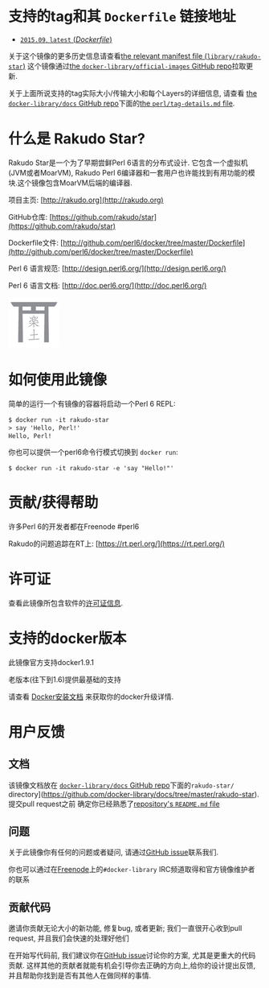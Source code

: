 # 支持的tag和其 `Dockerfile` 链接地址

-	[`2015.09`, `latest` (*Dockerfile*)](https://github.com/perl6/docker/blob/a04fb8ba173f1079b307a2db4b6de124a5b425ae/Dockerfile)

关于这个镜像的更多历史信息请查看[the relevant manifest file (`library/rakudo-star`)](https://github.com/docker-library/official-images/blob/master/library/rakudo-star) 这个镜像通过[the `docker-library/official-images` GitHub repo](https://github.com/docker-library/official-images)拉取更新.

关于上面所说支持的tag实际大小/传输大小和每个Layers的详细信息, 请查看 [the `docker-library/docs` GitHub repo](https://github.com/docker-library/docs)下面的[the `perl/tag-details.md` file](https://github.com/docker-library/docs/blob/master/perl/tag-details.md).

# 什么是 Rakudo Star?

Rakudo Star是一个为了早期尝鲜Perl 6语言的分布式设计. 它包含一个虚拟机(JVM或者MoarVM), Rakudo Perl 6编译器和一套用户也许能找到有用功能的模块.这个镜像包含MoarVM后端的编译器.

项目主页: [http://rakudo.org](http://rakudo.org)

GitHub仓库: [https://github.com/rakudo/star](https://github.com/rakudo/star)

Dockerfile文件: [http://github.com/perl6/docker/tree/master/Dockerfile](http://github.com/perl6/docker/tree/master/Dockerfile)

Perl 6 语言规范: [http://design.perl6.org/](http://design.perl6.org/)

Perl 6 语言文档: [http://doc.perl6.org/](http://doc.perl6.org/)

![logo](https://raw.githubusercontent.com/docker-library/docs/master/rakudo-star/logo.png)

# 如何使用此镜像

简单的运行一个有镜像的容器将启动一个Perl 6 REPL:

```console
$ docker run -it rakudo-star
> say 'Hello, Perl!'
Hello, Perl!
```


你也可以提供一个perl6命令行模式切换到 `docker run`:

```console
$ docker run -it rakudo-star -e 'say "Hello!"'
```

# 贡献/获得帮助

许多Perl 6的开发者都在Freenode #perl6

Rakudo的问题追踪在RT上: [https://rt.perl.org/](https://rt.perl.org/)


# 许可证

查看此镜像所包含软件的[许可证信息](http://dev.perl.org/licenses/).

# 支持的docker版本

此镜像官方支持docker1.9.1

老版本(往下到1.6)提供最基础的支持

请查看 [Docker安装文档](https://docs.docker.com/installation/) 来获取你的docker升级详情.

# 用户反馈

## 文档

该镜像文档放在 [`docker-library/docs` GitHub repo](https://github.com/docker-library/docs)下面的`rakudo-star/` directory](https://github.com/docker-library/docs/tree/master/rakudo-star).
提交pull request之前 确定你已经熟悉了[repository's `README.md` file](https://github.com/docker-library/docs/blob/master/README.md)

## 问题

关于此镜像你有任何的问题或者疑问, 请通过[GitHub issue](https://github.com/docker-library/rakudo-star/issues)联系我们.

你也可以通过在[Freenode](https://freenode.net)上的`#docker-library` IRC频道取得和官方镜像维护者的联系

## 贡献代码

邀请你贡献无论大小的新功能, 修复bug, 或者更新; 我们一直很开心收到pull request, 并且我们会快速的处理好他们

在开始写代码前, 我们建议你在[GitHub issue](https://github.com/docker-library/rakudo-star/issues)讨论你的方案, 尤其是更重大的代码贡献. 这样其他的贡献者就能有机会引导你去正确的方向上,给你的设计提出反馈,并且帮助你找到是否有其他人在做同样的事情.
